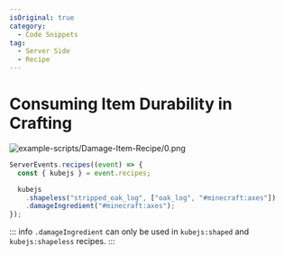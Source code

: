 ```yaml
---
isOriginal: true
category:
  - Code Snippets
tag:
  - Server Side
  - Recipe
---
```


# Consuming Item Durability in Crafting

![example-scripts/Damage-Item-Recipe/0.png](/example-scripts/Damage-Item-Recipe/0.png)

```js
ServerEvents.recipes((event) => {
  const { kubejs } = event.recipes;

  kubejs
    .shapeless("stripped_oak_log", ["oak_log", "#minecraft:axes"])
    .damageIngredient("#minecraft:axes");
});
```

::: info
`.damageIngredient` can only be used in `kubejs:shaped` and `kubejs:shapeless` recipes.
:::
